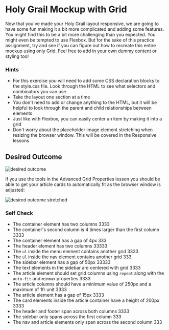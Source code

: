 # Holy Grail Mockup with Grid

Now that you've made your Holy Grail layout responsive, we are going to have some fun making it a bit more complicated and adding some features. You might find this to be a bit more challenging than you expected. You might even be tempted to use Flexbox. But for the sake of this practice assignment, try and see if you can figure out how to recreate this entire mockup using only Grid. Feel free to add in your own dummy content or styling too!

### Hints
- For this exercise you will need to add some CSS declaration blocks to the style.css file. Look through the HTML to see what selectors and combinators you can use.
- Take the layout one section at a time
- You don't need to add or change anything to the HTML, but it will be helpful to look through the parent and child relationships between elements
- Just like with Flexbox, you can easily center an item by making it into a grid
- Don't worry about the placeholder image element stretching when resizing the browser window. This will be covered in the Responsive lessons

## Desired Outcome

![desired outcome](./desired-outcome.png)

If you use the tools in the Advanced Grid Properties lesson you should be able to get your article cards to automatically fit as the browser window is adjusted:

![desired outcome stretched](./desired-outcome-stretched.png)

### Self Check
- The container element has two columns 3333
- The container's second column is 4 times larger than the first column 3333
- The container element has a gap of 4px  333
- The header element has two columns 33333
- The `ul` inside the menu element contains another grid 3333
- The `ul` inside the nav element contains another grid  333
- The sidebar element has a gap of 50px  33333
- The text elements in the sidebar are centered with grid  3333
- The article element should set grid columns using `repeat` along with the `auto-fit` and `minmax` properties 3333
- The article columns should have a minimum value of 250px and a maximum of 1fr unit 3333
- The article element has a gap of 15px 3333
- The card elements inside the article container have a height of 200px 3333
- The header and footer span across both columns 3333
- The sidebar only spans across the first column 333
- The nav and article elements only span across the second column 333
